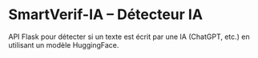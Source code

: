 # SmartVerif-IA – Détecteur IA
API Flask pour détecter si un texte est écrit par une IA (ChatGPT, etc.) en utilisant un modèle HuggingFace.
